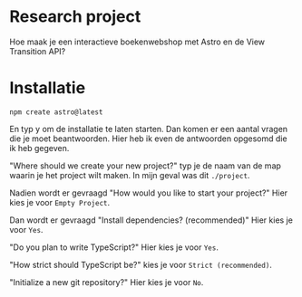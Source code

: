 # Research project
Hoe maak je een interactieve boekenwebshop met Astro en de View Transition API?

# Installatie
```
npm create astro@latest
```

En typ y om de installatie te laten starten. Dan komen er een aantal vragen die je moet beantwoorden. Hier heb ik even de antwoorden opgesomd die ik heb gegeven.

"Where should we create your new project?" typ je de naam van de map waarin je het project wilt maken. In mijn geval was dit `./project`.

Nadien wordt er gevraagd "How would you like to start your project?" Hier kies je voor `Empty Project`.

Dan wordt er gevraagd "Install dependencies? (recommended)" Hier kies je voor `Yes`.

"Do you plan to write TypeScript?" Hier kies je voor `Yes`.

"How strict should TypeScript be?" kies je voor `Strict (recommended)`.

"Initialize a new git repository?" Hier kies je voor `No`.
